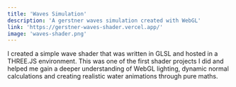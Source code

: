 ```yaml
---
title: 'Waves Simulation'
description: 'A gerstner waves simulation created with WebGL'
link: 'https://gerstner-waves-shader.vercel.app/'
image: 'waves-shader.png'
---
```


I created a simple wave shader that was written in GLSL and hosted in a THREE.JS environment. This was one of the first shader projects I did and helped me gain a deeper understanding of WebGL lighting, dynamic normal calculations and creating realistic water animations through pure maths.